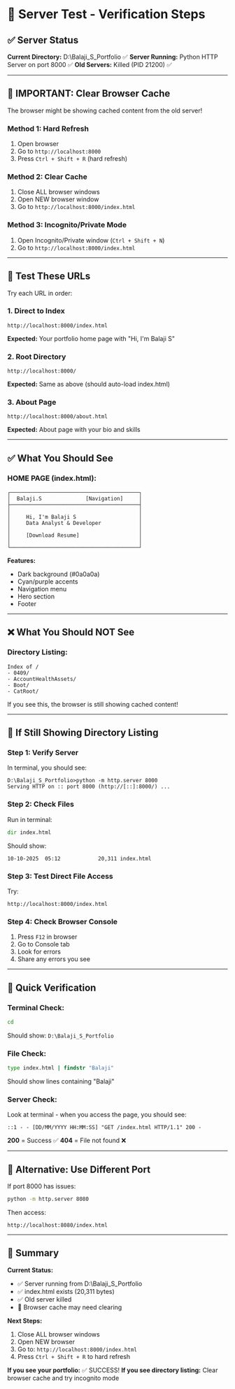 # 🧪 Server Test - Verification Steps

## ✅ Server Status

**Current Directory:** D:\Balaji_S_Portfolio ✅
**Server Running:** Python HTTP Server on port 8000 ✅
**Old Servers:** Killed (PID 21200) ✅

---

## 🔄 IMPORTANT: Clear Browser Cache

The browser might be showing cached content from the old server!

### Method 1: Hard Refresh
1. Open browser
2. Go to `http://localhost:8000`
3. Press `Ctrl + Shift + R` (hard refresh)

### Method 2: Clear Cache
1. Close ALL browser windows
2. Open NEW browser window
3. Go to `http://localhost:8000/index.html`

### Method 3: Incognito/Private Mode
1. Open Incognito/Private window (`Ctrl + Shift + N`)
2. Go to `http://localhost:8000/index.html`

---

## 🎯 Test These URLs

Try each URL in order:

### 1. Direct to Index
```
http://localhost:8000/index.html
```
**Expected:** Your portfolio home page with "Hi, I'm Balaji S"

### 2. Root Directory
```
http://localhost:8000/
```
**Expected:** Same as above (should auto-load index.html)

### 3. About Page
```
http://localhost:8000/about.html
```
**Expected:** About page with your bio and skills

---

## ✅ What You Should See

### HOME PAGE (index.html):
```
┌─────────────────────────────────────────┐
│  Balaji.S              [Navigation]     │
├─────────────────────────────────────────┤
│                                         │
│     Hi, I'm Balaji S                    │
│     Data Analyst & Developer            │
│                                         │
│     [Download Resume]                   │
│                                         │
└─────────────────────────────────────────┘
```

**Features:**
- Dark background (#0a0a0a)
- Cyan/purple accents
- Navigation menu
- Hero section
- Footer

---

## ❌ What You Should NOT See

### Directory Listing:
```
Index of /
- 0409/
- AccountHealthAssets/
- Boot/
- CatRoot/
```

If you see this, the browser is still showing cached content!

---

## 🔧 If Still Showing Directory Listing

### Step 1: Verify Server
In terminal, you should see:
```
D:\Balaji_S_Portfolio>python -m http.server 8000
Serving HTTP on :: port 8000 (http://[::]:8000/) ...
```

### Step 2: Check Files
Run in terminal:
```cmd
dir index.html
```

Should show:
```
10-10-2025  05:12            20,311 index.html
```

### Step 3: Test Direct File Access
Try:
```
http://localhost:8000/index.html
```

### Step 4: Check Browser Console
1. Press `F12` in browser
2. Go to Console tab
3. Look for errors
4. Share any errors you see

---

## 🎯 Quick Verification

### Terminal Check:
```cmd
cd
```
Should show: `D:\Balaji_S_Portfolio`

### File Check:
```cmd
type index.html | findstr "Balaji"
```
Should show lines containing "Balaji"

### Server Check:
Look at terminal - when you access the page, you should see:
```
::1 - - [DD/MM/YYYY HH:MM:SS] "GET /index.html HTTP/1.1" 200 -
```

**200** = Success ✅
**404** = File not found ❌

---

## 🚀 Alternative: Use Different Port

If port 8000 has issues:

```cmd
python -m http.server 8080
```

Then access:
```
http://localhost:8080/index.html
```

---

## 📝 Summary

**Current Status:**
- ✅ Server running from D:\Balaji_S_Portfolio
- ✅ index.html exists (20,311 bytes)
- ✅ Old server killed
- 🔄 Browser cache may need clearing

**Next Steps:**
1. Close ALL browser windows
2. Open NEW browser
3. Go to: `http://localhost:8000/index.html`
4. Press `Ctrl + Shift + R` to hard refresh

**If you see your portfolio:** ✅ SUCCESS!
**If you see directory listing:** Clear browser cache and try incognito mode
